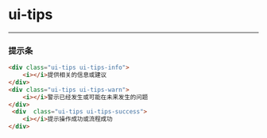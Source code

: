 # ui-tips 

---
### 提示条

````html
<div class="ui-tips ui-tips-info">
	<i></i>提供相关的信息或建议
</div>
<div class="ui-tips ui-tips-warn">
	<i></i>警示已经发生或可能在未来发生的问题
</div>
 <div  class="ui-tips ui-tips-success">
	<i></i>提示操作成功或流程成功
</div>
````


